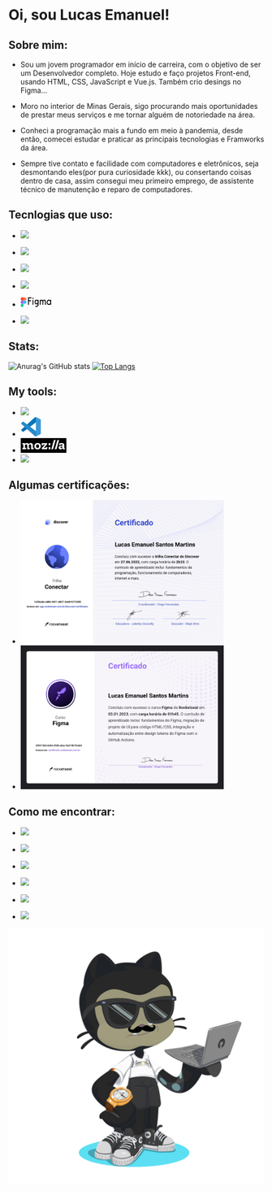 # Oi, sou Lucas Emanuel!
<!--
**LucasE616/Lucase616** is a ✨ _special_ ✨ repository because its `README.md` (this file) appears on your GitHub profile.

Here are some ideas to get you started:

- 🔭 I’m currently working on ...
- 🌱 I’m currently learning ...
- 👯 I’m looking to collaborate on ...
- 🤔 I’m looking for help with ...
- 💬 Ask me about ...
- 📫 How to reach me: ...
- 😄 Pronouns: ...
- ⚡ Fun fact: ...
-->

## Sobre mim:
- Sou um jovem programador em início de carreira, com o objetivo de ser um Desenvolvedor completo. Hoje estudo e faço projetos Front-end, usando HTML, CSS, JavaScript e Vue.js. Também crio desings no Figma...

- Moro no interior de Minas Gerais, sigo procurando mais oportunidades de prestar meus serviços e me tornar alguém de notoriedade na área.

- Conheci a programação mais a fundo em meio à pandemia, desde então, comecei estudar e praticar as principais tecnologias e Framworks da área.

- Sempre tive contato e facilidade com computadores e eletrônicos, seja desmontando eles(por pura curiosidade kkk), ou consertando coisas dentro de casa, assim consegui meu primeiro emprego, de assistente técnico de manutenção e reparo de computadores.

## Tecnlogias que uso:
  - <a href="https://developer.mozilla.org/pt-BR/docs/Web/HTML" target="_blank"> <img src="https://img.shields.io/badge/HTML-239120?style=for-the-badge&logo=html5&logoColor=white"> </a>

  - <a href="https://developer.mozilla.org/pt-BR/docs/Web/CSS" target="_blank"> <img src="https://img.shields.io/badge/CSS-239120?&style=for-the-badge&logo=css3&logoColor=white"> </a>

  - <a href="https://developer.mozilla.org/pt-BR/docs/Web/JAVASCRIPT" target="_blank"> <img src="https://img.shields.io/badge/JavaScript-F7DF1E?style=for-the-badge&logo=javascript&logoColor=black"> </a>

  - <a href="https://vuejs.org/" target="_blank"> <img src="https://img.shields.io/badge/Vue.js-35495E?style=for-the-badge&logo=vue.js&logoColor=4FC08D"> </a>

  - <a href="https://www.figma.com/" target="_blank"> <img src="./technology/figma.svg" width="60px"> </a>

  - <a href="https://git-scm.com/" target="_blank"> <img src="https://img.shields.io/badge/Git-E34F26?style=for-the-badge&logo=git&logoColor=white"> </a>

## Stats:
![Anurag's GitHub stats](https://github-readme-stats.vercel.app/api?username=Lucase616&show_icons=true&theme=transparent) [![Top Langs](https://github-readme-stats.vercel.app/api/top-langs/?username=Lucase616&layout=compact)](https://github.com/USERNAME/github-readme-stats)

## My tools:
  - <img src="https://img.shields.io/badge/Linux-E34F26?style=for-the-badge&logo=linux&logoColor=black">

  - <img src="./technology/vsc.svg" width="40px">

  - <img src="./technology/mozilla.svg" width="90px">

  - <img src="https://img.shields.io/badge/YouTube-FF0000?style=for-the-badge&logo=youtube&logoColor=white">

## Algumas certificações:
  - <img src="./technology/cert-dev.jpg" width="400px">

  - <img src="./technology/cert-figma.jpg" width="400px">

## Como me encontrar:
  - <a href="https://wa.me/5538998130581" target="_blank"> <img src="https://img.shields.io/badge/WhatsApp-25D366?style=for-the-badge&logo=whatsapp&logoColor=white"> </a>

  - <a href="https://www.linkedin.com/in/lucas-emanuel-santos-martins-105304242/" target="_blank"> <img src="https://img.shields.io/badge/LinkedIn-0077B5?style=for-the-badge&logo=linkedin&logoColor=white"> </a>

  - <a href="https://github.com/LucasE616" target="_blank"> <img src="https://img.shields.io/badge/GitHub-100000?style=for-the-badge&logo=github&logoColor=white"> </a>

  - <a href="mailto:lucase616@gmail.com" target="_blank"> <img src="https://img.shields.io/badge/Gmail-D14836?style=for-the-badge&logo=gmail&logoColor=white"> </a>

  - <a href="https://www.instagram.com/lucase616/" target="_blank"> <img src="https://img.shields.io/badge/Instagram-E4405F?style=for-the-badge&logo=instagram&logoColor=white"> </a>

  - <a href="https://dev.to/lucase616" target="_blank"> <img src="https://img.shields.io/badge/dev.to-0A0A0A?style=for-the-badge&logo=dev.to&logoColor=white"> </a>


  <img src="./technology/octocat.png" width="750px">